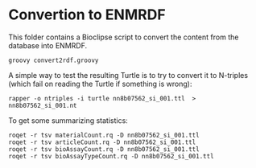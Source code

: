 Convertion to ENMRDF
====================

This folder contains a Bioclipse script to convert the content from the database
into ENMRDF.

```shell
groovy convert2rdf.groovy
```

A simple way to test the resulting Turtle is to try to convert it to N-triples
(which fail on reading the Turtle if something is wrong):

```shell
rapper -o ntriples -i turtle nn8b07562_si_001.ttl  > nn8b07562_si_001.nt
```

To get some summarizing statistics:

```shell
roqet -r tsv materialCount.rq -D nn8b07562_si_001.ttl
roqet -r tsv articleCount.rq -D nn8b07562_si_001.ttl
roqet -r tsv bioAssayCount.rq -D nn8b07562_si_001.ttl
roqet -r tsv bioAssayTypeCount.rq -D nn8b07562_si_001.ttl
```

